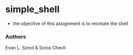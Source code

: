 # simple_shell
* the objective of this assignment is to recreate the shell
### Authors
Evan L. Sznol & Sonia Chevli
